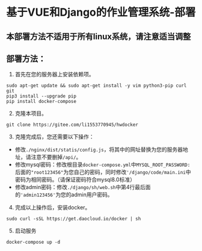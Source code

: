 # 基于VUE和Django的作业管理系统-部署
## 本部署方法不适用于所有linux系统，请注意适当调整
## 部署方法：
1. 首先在您的服务器上安装依赖项。
```
sudo apt-get update && sudo apt-get install -y vim python3-pip curl git
pip3 install --upgrade pip
pip install docker-compose
```
2. 克隆本项目。
```
git clone https://gitee.com/li1553770945/hwdocker
```
3. 克隆完成后，您还需要以下操作：
+ 修改`./nginx/dist/statis/config.js`，将其中的网址替换为您的服务器地址，请注意不要删掉`/api/`。
+ 修改mysql密码：修改根目录`docker-compose.yml`中`MYSQL_ROOT_PASSWORD: `后面的`"root123456"`为您自己的密码，同时修改`'/django/code/main.ini`中密码为相同密码。（请保证密码符合mysql8.0标准）
+ 修改admin密码：修改`./django/sh/web.sh`中第4行最后面的`'admin123456'`为您的admin用户密码。
4. 完成以上操作后，安装docker。
```
sudo curl -sSL https://get.daocloud.io/docker | sh
```
5. 启动服务
```
docker-compose up -d
```